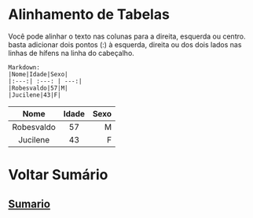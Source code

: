 # Alinhamento de Tabelas
Você pode alinhar o texto nas colunas para a direita, esquerda ou centro. basta adicionar dois pontos (:) à esquerda, direita ou dos dois lados nas linhas de hífens na linha do cabeçalho.
```
Markdown:
|Nome|Idade|Sexo|
|:---:| :---: | ---:|
|Robesvaldo|57|M|
|Jucilene|43|F|
```
|Nome|Idade| Sexo|
|:---:| :---: | ---:|
|Robesvaldo|57|M|
|Jucilene|43|F|

# Voltar Sumário
## [Sumario](0-Sumario)